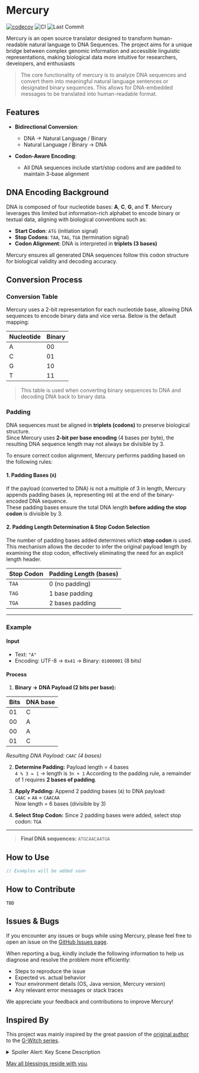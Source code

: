 # Mercury

[![codecov](https://codecov.io/gh/hodadako/mercury/branch/main/graph/badge.svg)](https://codecov.io/gh/hodadako/mercury)
![CI](https://github.com/hodadako/mercury/actions/workflows/ci.yml/badge.svg)
![Last Commit](https://img.shields.io/github/last-commit/hodadako/mercury)

Mercury is an open source translator designed to transform human-readable natural language to DNA Sequences. The project aims for a unique bridge between complex genomic information and accessible linguistic representations, making biological data more intuitive for researchers, developers, and enthusiasts

 > The core functionality of mercury is to analyze DNA sequences and convert them into meaningful natural language sentences or designated binary sequences. This allows for DNA-embedded messages to be translated into human-readable format.

## Features
- **Bidirectional Conversion**:
    - DNA → Natural Language / Binary
    - Natural Language / Binary → DNA

- **Codon-Aware Encoding**:
    - All DNA sequences include start/stop codons and are padded to maintain 3-base alignment


## DNA Encoding Background

DNA is composed of four nucleotide bases: **A**, **C**, **G**, and **T**. Mercury leverages this limited but information-rich alphabet to encode binary or textual data, aligning with biological conventions such as:

- **Start Codon**: `ATG` (initiation signal)
- **Stop Codons**: `TAA`, `TAG`, `TGA` (termination signal)
- **Codon Alignment**: DNA is interpreted in **triplets (3 bases)**

Mercury ensures all generated DNA sequences follow this codon structure for biological validity and decoding accuracy.


## Conversion Process

###  Conversion Table

Mercury uses a 2-bit representation for each nucleotide base, allowing DNA sequences to encode binary data and vice versa. Below is the default mapping:

| Nucleotide | Binary |
|------------|--------|
| A          | 00     |
| C          | 01     |
| G          | 10     |
| T          | 11     |

> This table is used when converting binary sequences to DNA and decoding DNA back to binary data.

### Padding

DNA sequences must be aligned in **triplets (codons)** to preserve biological structure.  
Since Mercury uses **2-bit per base encoding** (4 bases per byte), the resulting DNA sequence length may not always be divisible by 3.

To ensure correct codon alignment, Mercury performs padding based on the following rules:

#### 1. Padding Bases (`A`)

If the payload (converted to DNA) is not a multiple of 3 in length, Mercury appends padding bases (`A`, representing `00`) at the end of the binary-encoded DNA sequence.  
These padding bases ensure the total DNA length **before adding the stop codon** is divisible by 3.

#### 2. Padding Length Determination & Stop Codon Selection

The number of padding bases added determines which **stop codon** is used.  
This mechanism allows the decoder to infer the original payload length by examining the stop codon, effectively eliminating the need for an explicit length header.

| Stop Codon | Padding Length (bases) |
|------------|-----------------------|
| `TAA`      | 0 (no padding)        |
| `TAG`      | 1 base padding        |
| `TGA`      | 2 bases padding       |

---

### Example

#### **Input**
- Text: `"A"`
- Encoding: UTF-8 → `0x41` → Binary: `01000001` (8 bits)

#### **Process**

1. **Binary → DNA Payload (2 bits per base):**

| Bits | DNA base |
|-------|----------|
| 01    | C        |
| 00    | A        |
| 00    | A        |
| 01    | C        |

_Resulting DNA Payload: `CAAC` (4 bases)_

2. **Determine Padding:**
Payload length = 4 bases  
`4 % 3 = 1` → length is `3n + 1`
According to the padding rule, a remainder of 1 requires **2 bases of padding**.  

3. **Apply Padding:**
Append 2 padding bases (`A`) to DNA payload:  
`CAAC` + `AA` = `CAACAA`  
Now length = 6 bases (divisible by 3)

4. **Select Stop Codon:**
Since 2 padding bases were added, select stop codon: `TGA`

---

> **Final DNA sequences:** `ATGCAACAATGA`

## How to Use
```java
// Examples will be added soon
```

## How to Contribute
`TBD`

## Issues & Bugs

If you encounter any issues or bugs while using Mercury, please feel free to open an issue on the [GitHub Issues page](https://github.com/your-repo/mercury/issues).

When reporting a bug, kindly include the following information to help us diagnose and resolve the problem more efficiently:

- Steps to reproduce the issue
- Expected vs. actual behavior
- Your environment details (OS, Java version, Mercury version)
- Any relevant error messages or stack traces

We appreciate your feedback and contributions to improve Mercury!

## Inspired By

This project was mainly inspired by the great passion of the [original author](https://github.com/hodadako) to the [G-Witch series](https://en.gundam.info/about-gundam/series-pages/witch/).

<details>
<summary>Spoiler Alert: Key Scene Description</summary>

In a memorable scene, the protagonist Miorine Rembran discovers a hidden message encoded in the DNA of a tomato left by her mother.
<br><br>
The anime beautifully depicts this moment where a security system is unlocked using a Java-based system designed to decode the DNA message—mirroring the core idea behind this project.

</details>

[May all blessings reside with you](https://youtu.be/3eytpBOkOFA?si=lWngRVD31NY4kCwh).
